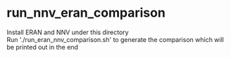 # run_nnv_eran_comparison  
Install ERAN and NNV under this directory  
Run './run_eran_nnv_comparison.sh' to generate the comparison which will be printed out in the end  
